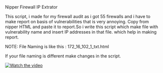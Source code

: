 Nipper Firewall IP Extrator

This script, i made for my firewall audit as i got 55 firewalls and i have to make report on basis of vulnerabilities that is very annoying.
Copy from nipper HTML and paste it to report.So i write this script which make file with vulnerability name and insert IP addresses in that file.
which help in making report.

NOTE: File Naming is like this : 172_16_102_1_txt.html

If your file naming is different make changes in the script.

[![Watch the video](https://image.ibb.co/cqgc7b/Cisco_Firewall_ASA_Nipper.png)](https://www.youtube.com/watch?v=cqQx7E8wbLw)

 
